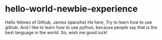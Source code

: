 # hello-world-newbie-experience
Hello fellows of Github, James (qianzhe) He here, Try to learn how to use github. 
And I like to learn how to use python, because people say that is the best language in the world. So, wish me good luck!
